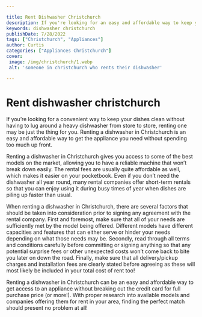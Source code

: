```yaml
---

title: Rent Dishwasher Christchurch
description: If you're looking for an easy and affordable way to keep your dishes clean, renting a dishwasher in Christchurch is the perfect solution - read on to find out more!
keywords: dishwasher christchurch
publishDate: 7/28/2022
tags: ["Christchurch", "Appliances"]
author: Curtis
categories: ["Appliances Christchurch"]
cover: 
 image: /img/christchurch/1.webp
 alt: 'someone in christchurch who rents their dishwasher'

---
```


# Rent dishwasher christchurch

If you’re looking for a convenient way to keep your dishes clean without having to lug around a heavy dishwasher from store to store, renting one may be just the thing for you. Renting a dishwasher in Christchurch is an easy and affordable way to get the appliance you need without spending too much up front. 

Renting a dishwasher in Christchurch gives you access to some of the best models on the market, allowing you to have a reliable machine that won’t break down easily. The rental fees are usually quite affordable as well, which makes it easier on your pocketbook. Even if you don’t need the dishwasher all year round, many rental companies offer short-term rentals so that you can enjoy using it during busy times of year when dishes are piling up faster than usual. 

When renting a dishwasher in Christchurch, there are several factors that should be taken into consideration prior to signing any agreement with the rental company. First and foremost, make sure that all of your needs are sufficiently met by the model being offered. Different models have different capacities and features that can either serve or hinder your needs depending on what those needs may be. Secondly, read through all terms and conditions carefully before committing or signing anything so that any potential surprise fees or other unexpected costs won’t come back to bite you later on down the road. Finally, make sure that all delivery/pickup charges and installation fees are clearly stated before agreeing as these will most likely be included in your total cost of rent too! 

Renting a dishwasher in Christchurch can be an easy and affordable way to get access to an appliance without breaking out the credit card for full purchase price (or more!). With proper research into available models and companies offering them for rent in your area, finding the perfect match should present no problem at all!